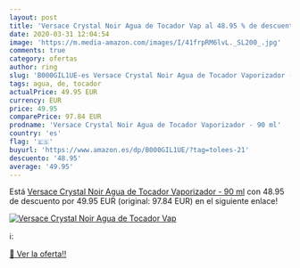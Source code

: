 ```yaml
---
layout: post
title: 'Versace Crystal Noir Agua de Tocador Vap al 48.95 % de descuento'
date: 2020-03-31 12:04:54
image: 'https://m.media-amazon.com/images/I/41frpRM6lvL._SL200_.jpg'
comments: true
category: ofertas
author: ring
slug: 'B000GIL1UE-es Versace Crystal Noir Agua de Tocador Vaporizador - 90 ml'
tags: agua, de, tocador
actualPrice: 49.95 EUR
currency: EUR
price: 49.95
comparePrice: 97.84 EUR
prodname: 'Versace Crystal Noir Agua de Tocador Vaporizador - 90 ml'
country: 'es'
flag: '🇪🇸'
buyurl: 'https://www.amazon.es/dp/B000GIL1UE/?tag=tolees-21'
descuento: '48.95'
average: '49.95'
---
```


Está [Versace Crystal Noir Agua de Tocador Vaporizador - 90 ml](https://www.amazon.es/dp/B000GIL1UE/?tag=tolees-21) con 48.95 de descuento por 49.95 EUR (original: 97.84 EUR) en el siguiente enlace!

[![Versace Crystal Noir Agua de Tocador Vap](https://m.media-amazon.com/images/I/41frpRM6lvL._SL200_.jpg)](https://www.amazon.es/dp/B000GIL1UE/?tag=tolees-21)

ℹ️:


[🛒 Ver la oferta!!](https://www.amazon.es/dp/B000GIL1UE/?tag=tolees-21)
